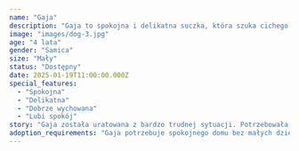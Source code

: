 ```yaml
---
name: "Gaja"
description: "Gaja to spokojna i delikatna suczka, która szuka cichego i kochającego domu. Jest bardzo wrażliwa i potrzebuje cierpliwego opiekuna."
image: "images/dog-3.jpg"
age: "4 lata"
gender: "Samica"
size: "Mały"
status: "Dostępny"
date: 2025-01-19T11:00:00.000Z
special_features:
  - "Spokojna"
  - "Delikatna"
  - "Dobrze wychowana"
  - "Lubi spokój"
story: "Gaja została uratowana z bardzo trudnej sytuacji. Potrzebowała dużo czasu, aby nauczyć się ufać ludziom. Teraz jest gotowa na nowy dom i nową miłość. Jest bardzo wdzięczna za każdy gest dobroci."
adoption_requirements: "Gaja potrzebuje spokojnego domu bez małych dzieci. Idealna dla osób starszych lub par bez dzieci. Wymaga cierpliwości i zrozumienia jej przeszłości. Potrzebuje cichego miejsca do odpoczynku."
---
```

